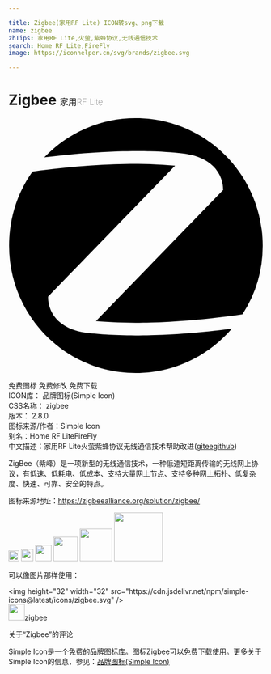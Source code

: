 ```yaml
---

title: Zigbee(家用RF Lite) ICON转svg、png下载
name: zigbee
zhTips: 家用RF Lite,火萤,紫蜂协议,无线通信技术
search: Home RF Lite,FireFly
image: https://iconhelper.cn/svg/brands/zigbee.svg

---
```


# Zigbee  <small style="font-size: 60%;font-weight: 100">家用RF Lite</small>

<div id="svg" class="svg-wrap">
<svg role="img" xmlns="http://www.w3.org/2000/svg" viewBox="0 0 24 24"><title>Zigbee icon</title><path d="M11.988 0a11.85 11.85 0 00-8.617 3.696c7.02-.875 11.401-.583 13.289-.34 3.752.583 3.558 3.404 3.558 3.404L8.237 19.112c2.299.22 6.897.366 13.796-.631a11.86 11.86 0 001.912-6.469C23.945 5.374 18.595 0 11.988 0zm.232 4.31c-2.451-.014-5.772.146-9.963.723C.854 7.003.055 9.41.055 12.012.055 18.626 5.38 24 11.988 24c3.63 0 6.85-1.63 9.053-4.182-7.286.948-11.813.631-13.75.388-3.775-.56-3.557-3.404-3.557-3.404L15.691 4.474a38.635 38.635 0 00-3.471-.163Z"/></svg>
</div>
<detail full-name='zigbee'></detail>

<div class="detail-page">
<p>
<span><span class="badge-success badge">免费图标</span> <span class="badge-success badge">免费修改</span>  <span class="badge-success badge">免费下载</span> </span>
<br/>
<span>
ICON库：
<span class="badge-secondary badge">品牌图标(Simple Icon)</span> 
</span>
<br/>
<span>
CSS名称：
<span class="badge-secondary badge">zigbee</span> 
</span>

<br/>
<span>
版本：
<span class="badge-secondary badge">2.8.0</span> 
</span>
<br/>
<span>图标来源/作者：<span class="badge-light badge">Simple Icon</span></span> 
<br/>
<span>别名：<span class="badge-light badge">Home RF Lite</span><span class="badge-light badge">FireFly</span></span><br/><span class="zh-detail">中文描述：<span class="badge-primary badge">家用RF Lite</span><span class="badge-primary badge">火萤</span><span class="badge-primary badge">紫蜂协议</span><span class="badge-primary badge">无线通信技术</span><span class="help-link"><span>帮助改进</span>(<a href="https://gitee.com/liuwave/icon-helper/edit/master/json/brands/zigbee.json" target="_blank" rel="noopener noreferrer">gitee</a><a href="https://github.com/liuwave/icon-helper/edit/master/json/brands/zigbee.json" target="_blank" rel="noopener noreferrer">github</a></span>)</span><br/>
</p>
</div><div class="description description alert alert-light"><p>ZigBee（紫峰）是一项新型的无线通信技术，一种低速短距离传输的无线网上协议，有低速、低耗电、低成本、支持大量网上节点、支持多种网上拓扑、低复杂度、快速、可靠、安全的特点。</p><p>图标来源地址：<a href="https://zigbeealliance.org/solution/zigbee/" target="_blank" rel="noopener noreferrer">https://zigbeealliance.org/solution/zigbee/</a></p></div>
<div class="alert alert-dark">
<img height="21" width="21" src="https://cdn.jsdelivr.net/npm/simple-icons@latest/icons/zigbee.svg" />
<img height="24" width="24" src="https://cdn.jsdelivr.net/npm/simple-icons@latest/icons/zigbee.svg" />
<img height="32" width="32" src="https://cdn.jsdelivr.net/npm/simple-icons@latest/icons/zigbee.svg" />
<img height="48" width="48" src="https://cdn.jsdelivr.net/npm/simple-icons@latest/icons/zigbee.svg" />
<img height="64" width="64" src="https://cdn.jsdelivr.net/npm/simple-icons@latest/icons/zigbee.svg" />
<img height="96" width="96" src="https://cdn.jsdelivr.net/npm/simple-icons@latest/icons/zigbee.svg" />

</div>
<div>
  <p>可以像图片那样使用：    
  </p>
  <div class="alert alert-primary" style="font-size: 14px">
    &lt;img height="32" width="32" src="https://cdn.jsdelivr.net/npm/simple-icons@latest/icons/zigbee.svg" /&gt;
    <copy-btn content='<img height="32" width="32" src="https://cdn.jsdelivr.net/npm/simple-icons@latest/icons/zigbee.svg" />'></copy-btn>
  </div>
  <div class="alert alert-secondary">
    <img height="32" width="32" src="https://cdn.jsdelivr.net/npm/simple-icons@latest/icons/zigbee.svg" />zigbee
    <copy-btn content="zigbee" btn-title="复制图标名称"></copy-btn>
  </div>
</div>

<Vssue title="关于“Zigbee”的评论" >关于“Zigbee”的评论</Vssue>


<div><p>Simple Icon是一个免费的品牌图标库。图标Zigbee可以免费下载使用。更多关于  Simple Icon的信息，参见：<a target="_blank" href="https://iconhelper.cn/brands.html">品牌图标(Simple Icon)</a>
</p></div>
